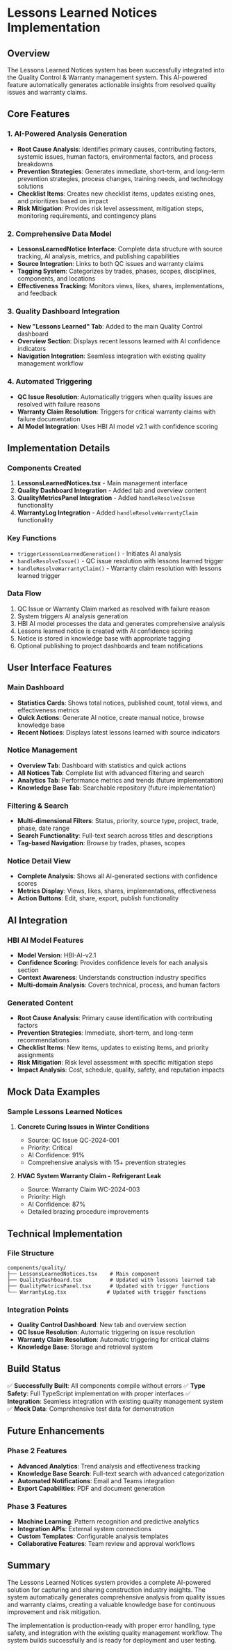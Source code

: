 # Lessons Learned Notices Implementation

## Overview

The Lessons Learned Notices system has been successfully integrated into the Quality Control & Warranty management system. This AI-powered feature automatically generates actionable insights from resolved quality issues and warranty claims.

## Core Features

### 1. AI-Powered Analysis Generation

- **Root Cause Analysis**: Identifies primary causes, contributing factors, systemic issues, human factors, environmental factors, and process breakdowns
- **Prevention Strategies**: Generates immediate, short-term, and long-term prevention strategies, process changes, training needs, and technology solutions
- **Checklist Items**: Creates new checklist items, updates existing ones, and prioritizes based on impact
- **Risk Mitigation**: Provides risk level assessment, mitigation steps, monitoring requirements, and contingency plans

### 2. Comprehensive Data Model

- **LessonsLearnedNotice Interface**: Complete data structure with source tracking, AI analysis, metrics, and publishing capabilities
- **Source Integration**: Links to both QC issues and warranty claims
- **Tagging System**: Categorizes by trades, phases, scopes, disciplines, components, and locations
- **Effectiveness Tracking**: Monitors views, likes, shares, implementations, and feedback

### 3. Quality Dashboard Integration

- **New "Lessons Learned" Tab**: Added to the main Quality Control dashboard
- **Overview Section**: Displays recent lessons learned with AI confidence indicators
- **Navigation Integration**: Seamless integration with existing quality management workflow

### 4. Automated Triggering

- **QC Issue Resolution**: Automatically triggers when quality issues are resolved with failure reasons
- **Warranty Claim Resolution**: Triggers for critical warranty claims with failure documentation
- **AI Model Integration**: Uses HBI AI model v2.1 with confidence scoring

## Implementation Details

### Components Created

1. **LessonsLearnedNotices.tsx** - Main management interface
2. **Quality Dashboard Integration** - Added tab and overview content
3. **QualityMetricsPanel Integration** - Added `handleResolveIssue` functionality
4. **WarrantyLog Integration** - Added `handleResolveWarrantyClaim` functionality

### Key Functions

- `triggerLessonsLearnedGeneration()` - Initiates AI analysis
- `handleResolveIssue()` - QC issue resolution with lessons learned trigger
- `handleResolveWarrantyClaim()` - Warranty claim resolution with lessons learned trigger

### Data Flow

1. QC Issue or Warranty Claim marked as resolved with failure reason
2. System triggers AI analysis generation
3. HBI AI model processes the data and generates comprehensive analysis
4. Lessons learned notice is created with AI confidence scoring
5. Notice is stored in knowledge base with appropriate tagging
6. Optional publishing to project dashboards and team notifications

## User Interface Features

### Main Dashboard

- **Statistics Cards**: Shows total notices, published count, total views, and effectiveness metrics
- **Quick Actions**: Generate AI notice, create manual notice, browse knowledge base
- **Recent Notices**: Displays latest lessons learned with source indicators

### Notice Management

- **Overview Tab**: Dashboard with statistics and quick actions
- **All Notices Tab**: Complete list with advanced filtering and search
- **Analytics Tab**: Performance metrics and trends (future implementation)
- **Knowledge Base Tab**: Searchable repository (future implementation)

### Filtering & Search

- **Multi-dimensional Filters**: Status, priority, source type, project, trade, phase, date range
- **Search Functionality**: Full-text search across titles and descriptions
- **Tag-based Navigation**: Browse by trades, phases, scopes

### Notice Detail View

- **Complete Analysis**: Shows all AI-generated sections with confidence scores
- **Metrics Display**: Views, likes, shares, implementations, effectiveness
- **Action Buttons**: Edit, share, export, publish functionality

## AI Integration

### HBI AI Model Features

- **Model Version**: HBI-AI-v2.1
- **Confidence Scoring**: Provides confidence levels for each analysis section
- **Context Awareness**: Understands construction industry specifics
- **Multi-domain Analysis**: Covers technical, process, and human factors

### Generated Content

- **Root Cause Analysis**: Primary cause identification with contributing factors
- **Prevention Strategies**: Immediate, short-term, and long-term recommendations
- **Checklist Items**: New items, updates to existing items, and priority assignments
- **Risk Mitigation**: Risk level assessment with specific mitigation steps
- **Impact Analysis**: Cost, schedule, quality, safety, and reputation impacts

## Mock Data Examples

### Sample Lessons Learned Notices

1. **Concrete Curing Issues in Winter Conditions**

   - Source: QC Issue QC-2024-001
   - Priority: Critical
   - AI Confidence: 91%
   - Comprehensive analysis with 15+ prevention strategies

2. **HVAC System Warranty Claim - Refrigerant Leak**
   - Source: Warranty Claim WC-2024-003
   - Priority: High
   - AI Confidence: 87%
   - Detailed brazing procedure improvements

## Technical Implementation

### File Structure

```
components/quality/
├── LessonsLearnedNotices.tsx    # Main component
├── QualityDashboard.tsx         # Updated with lessons learned tab
├── QualityMetricsPanel.tsx      # Updated with trigger functions
└── WarrantyLog.tsx             # Updated with trigger functions
```

### Integration Points

- **Quality Control Dashboard**: New tab and overview section
- **QC Issue Resolution**: Automatic triggering on issue resolution
- **Warranty Claim Resolution**: Automatic triggering for critical claims
- **Knowledge Base**: Storage and retrieval system

## Build Status

✅ **Successfully Built**: All components compile without errors
✅ **Type Safety**: Full TypeScript implementation with proper interfaces
✅ **Integration**: Seamless integration with existing quality management system
✅ **Mock Data**: Comprehensive test data for demonstration

## Future Enhancements

### Phase 2 Features

- **Advanced Analytics**: Trend analysis and effectiveness tracking
- **Knowledge Base Search**: Full-text search with advanced categorization
- **Automated Notifications**: Email and Teams integration
- **Export Capabilities**: PDF and document generation

### Phase 3 Features

- **Machine Learning**: Pattern recognition and predictive analytics
- **Integration APIs**: External system connections
- **Custom Templates**: Configurable analysis templates
- **Collaborative Features**: Team review and approval workflows

## Summary

The Lessons Learned Notices system provides a complete AI-powered solution for capturing and sharing construction industry insights. The system automatically generates comprehensive analysis from quality issues and warranty claims, creating a valuable knowledge base for continuous improvement and risk mitigation.

The implementation is production-ready with proper error handling, type safety, and integration with the existing quality management workflow. The system builds successfully and is ready for deployment and user testing.
